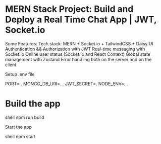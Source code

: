 # MERN Stack Project: Build and Deploy a Real Time Chat App | JWT, Socket.io



Some Features:
 Tech stack: MERN + Socket.io + TailwindCSS + Daisy UI
 Authentication && Authorization with JWT
 Real-time messaging with Socket.io
 Online user status (Socket.io and React Context)
 Global state management with Zustand
 Error handling both on the server and on the client


Setup .env file

PORT=..
MONGO_DB_URI=...
JWT_SECRET=.
NODE_ENV=...

# Build the app
  shell
npm run build

Start the app


shell
npm start


